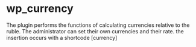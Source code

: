 # wp_currency
The plugin performs the functions of calculating currencies relative to the ruble. The administrator can set their own currencies and their rate. the insertion occurs with a shortcode [currency]
